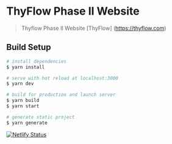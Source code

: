 # ThyFlow Phase II Website

> Thyflow Phase II Website [ThyFlow] (https://thyflow.com)

## Build Setup

``` bash
# install dependencies
$ yarn install

# serve with hot reload at localhost:3000
$ yarn dev

# build for production and launch server
$ yarn build
$ yarn start

# generate static project
$ yarn generate
```

[![Netlify Status](https://api.netlify.com/api/v1/badges/885b3468-b323-4323-92a3-dba61c02f70f/deploy-status)](https://app.netlify.com/sites/admiring-beaver-84e8ee/deploys)
